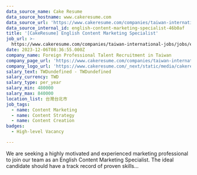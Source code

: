```yaml
---
data_source_name: Cake Resume
data_source_hostname: www.cakeresume.com
data_source_url: 'https://www.cakeresume.com/companies/taiwan-international-jobs/jobs'
data_source_internal_id: english-content-marketing-specialist-46b0af
title: '[CakeResume] English Content Marketing Specialist'
job_url: >-
  https://www.cakeresume.com/companies/taiwan-international-jobs/jobs/english-content-marketing-specialist-46b0af
date: 2023-12-06T08:36:55.000Z
company_name: Foreign Professional Talent Recruitment in Taiwan
company_page_url: 'https://www.cakeresume.com/companies/taiwan-international-jobs'
company_logo_url: 'https://www.cakeresume.com/_next/static/media/cakeresume.e1c03867.svg'
salary_text: TWDundefined - TWDundefined
salary_currency: TWD
salary_type: per_year
salary_min: 480000
salary_max: 840000
location_list: 台灣台北市
job_tags:
  - name: Content Marketing
  - name: Content Strategy
  - name: Content Creation
badges:
  - High-level Vacancy

---
```


We are seeking a highly motivated and experienced marketing professional to join our team as an English Content Marketing Specialist. The ideal candidate should have a track record of proven skills...